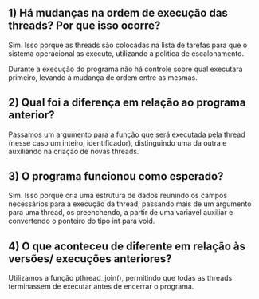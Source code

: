 ## 1) Há mudanças na ordem de execução das threads? Por que isso ocorre? 
   
   Sim. Isso porque as threads são colocadas na lista de tarefas para que o sistema operacional as execute, utilizando a política de escalonamento. 
  
   Durante a execução do programa não há controle sobre qual executará primeiro, levando à mudança de ordem entre as mesmas.



## 2) Qual foi a diferença em relação ao programa anterior?
   
   Passamos um argumento para a função que será executada pela thread (nesse caso um inteiro, identificador), distinguindo uma da outra e auxiliando 
   na criação de novas threads.
  
  
  
## 3) O programa funcionou como esperado?
   
   Sim. Isso porque cria uma estrutura de dados reunindo os campos necessários para a execução da thread, passando mais de um argumento para uma 
   thread, os preenchendo, a partir de uma variável auxiliar e convertendo o ponteiro do tipo int para void.
   


## 4) O que aconteceu de diferente em relação às versões/ execuções anteriores? 
  
   Utilizamos a função pthread_join(), permitindo que todas as threads terminassem de executar antes de encerrar o programa.

